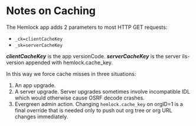 # Notes on Caching

The Hemlock app adds 2 parameters to most HTTP GET requests:
* `_ck=clientCacheKey`
* `_sk=serverCacheKey`

***clientCacheKey*** is the app versionCode.
***serverCacheKey*** is the server ils-version appended with hemlock.cache_key.

In this way we force cache misses in three situations:
1. An app upgrade.
2. A server upgrade.  Server upgrades sometimes involve incompatible IDL which would otherwise cause OSRF decode crashes.
3. Evergreen admin action.  Changing `hemlock.cache_key` on orgID=1 is a final override that is needed only to push out org tree or org URL changes immediately.

